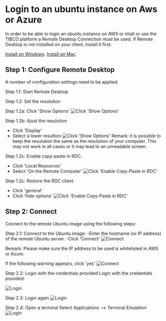 # Login to an ubuntu instance on Aws or Azure

In order to be able to login an ubuntu instance on AWS or intall or use the TIBCO platform a Remote Desktop Connection must be used. If Remote Desktop is not installed on your client, install it first:

[Install on Windows](https://learn.microsoft.com/en-us/windows-server/remote/remote-desktop-services/clients/uninstall-remote-desktop-connection?tabs=gui).
[Install on Mac](https://support.apple.com/en-gb/guide/remote-desktop/apdf49e03a4/mac).

## Step 1: Configure Remote Desktop
A number of configuration settings need to be applied:

Step 1.1: Start Remote Desktop

Step 1.2: Set the resolution

Step 1.2a: Click 'Show Options'
![Click 'Show Options'](../images/RDC-show-options.png)

Step 1.2b: Ajust the resulution
- Click 'Display'
- Select a lower resultion
![Click 'Show Options'](../images/RDC-size.png)
Remark: it is possible to keep the resulution the same as the resulution of your computer. This may not work in all cases or it may lead to an unreadable screen.

Step 1.2c: Enable copy-paste in RDC.
- Click 'Local Resources'
- Select 'On the Remote Computer' 
![Click 'Enable Copy-Paste in RDC'](../images/RDC-cp.png)

Step 1.2c: Restore the RDC client. 
- Click 'general'
- Click 'hide options'
![Click 'Enable Copy-Paste in RDC'](../images/RDC-general.png)

## Step 2: Connect
Connect to the remote Ubuntu image using the following steps:

Step 2.1: Connect to the Ubuntu image:
-Enter the hostname (or IP address) of the remote Ubuntu server.
-Click 'Connect' 
![Connect](../images/RDC-connect.png)

Remark: Please make sure the IP address to be used is whitelisted in AWS or Azure.

If the following warning appears, click 'yes'
![Connect](../images/RDP-warning.png)

Step 2.2: Login with the credentials provided
Login with the credentials provided:

![Login](../images/xrdp-login.png)

Step 2.3: Login again
![Login](../images/login-again.png)

Step 2.4: Open a terminal 
Select Applications --> Terminal Emulation
![Login](../images/terminal.png)